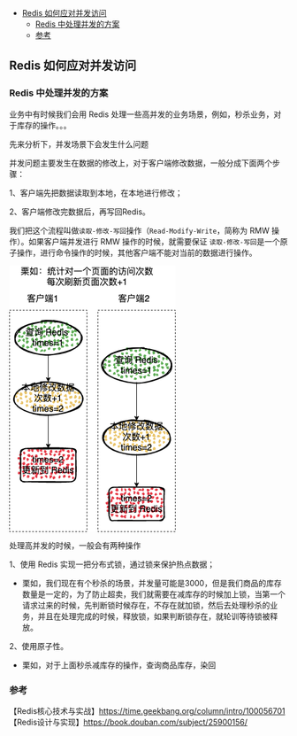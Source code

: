 <!-- START doctoc generated TOC please keep comment here to allow auto update -->
<!-- DON'T EDIT THIS SECTION, INSTEAD RE-RUN doctoc TO UPDATE -->

- [Redis 如何应对并发访问](#redis-%E5%A6%82%E4%BD%95%E5%BA%94%E5%AF%B9%E5%B9%B6%E5%8F%91%E8%AE%BF%E9%97%AE)
  - [Redis 中处理并发的方案](#redis-%E4%B8%AD%E5%A4%84%E7%90%86%E5%B9%B6%E5%8F%91%E7%9A%84%E6%96%B9%E6%A1%88)
  - [参考](#%E5%8F%82%E8%80%83)

<!-- END doctoc generated TOC please keep comment here to allow auto update -->

## Redis 如何应对并发访问

### Redis 中处理并发的方案

业务中有时候我们会用 Redis 处理一些高并发的业务场景，例如，秒杀业务，对于库存的操作。。。   

先来分析下，并发场景下会发生什么问题   

并发问题主要发生在数据的修改上，对于客户端修改数据，一般分成下面两个步骤：  

1、客户端先把数据读取到本地，在本地进行修改；  

2、客户端修改完数据后，再写回Redis。  

我们把这个流程叫做`读取-修改-写回`操作（`Read-Modify-Write`，简称为 RMW 操作）。如果客户端并发进行 RMW 操作的时候，就需要保证 `读取-修改-写回`是一个原子操作，进行命令操作的时候，其他客户端不能对当前的数据进行操作。  

<img src="/img/redis/redis-rmw.png"  alt="redis" align="center" />


处理高并发的时候，一般会有两种操作  

1、使用 Redis 实现一把分布式锁，通过锁来保护热点数据；  

- 栗如，我们现在有个秒杀的场景，并发量可能是3000，但是我们商品的库存数量是一定的，为了防止超卖，我们就需要在减库存的时候加上锁，当第一个请求过来的时候，先判断锁时候存在，不存在就加锁，然后去处理秒杀的业务，并且在处理完成的时候，释放锁，如果判断锁存在，就轮训等待锁被释放。  

2、使用原子性。  

- 栗如，对于上面秒杀减库存的操作，查询商品库存，染回  

### 参考

【Redis核心技术与实战】https://time.geekbang.org/column/intro/100056701    
【Redis设计与实现】https://book.douban.com/subject/25900156/   
